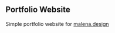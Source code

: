 ## Portfolio Website

Simple portfolio website for <a href="https://www.malena.design">malena.design</a>
